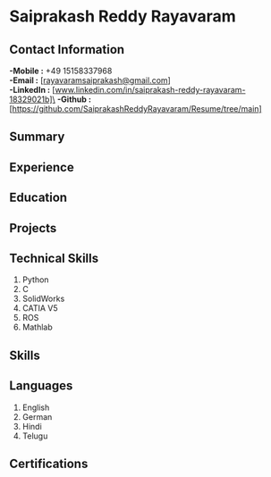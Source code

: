 # Saiprakash Reddy Rayavaram
## Contact Information
**-Mobile :** +49 15158337968\
**-Email :** [rayavaramsaiprakash@gmail.com]\
**-LinkedIn :** [www.linkedin.com/in/saiprakash-reddy-rayavaram-18329021b]\
**-Github :** [https://github.com/SaiprakashReddyRayavaram/Resume/tree/main]
## Summary
## Experience
## Education
## Projects
## Technical Skills
1. Python
2. C
3. SolidWorks
4. CATIA V5
5. ROS
6. Mathlab
## Skills
## Languages
1. English
2. German
3. Hindi
4. Telugu
## Certifications
